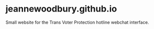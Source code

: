 # jeannewoodbury.github.io

Small website for the Trans Voter Protection hotline webchat interface.
